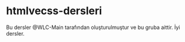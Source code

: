 # htmlvecss-dersleri
Bu dersler @WLC-Main tarafından oluşturulmuştur ve bu gruba aittir. İyi dersler.

